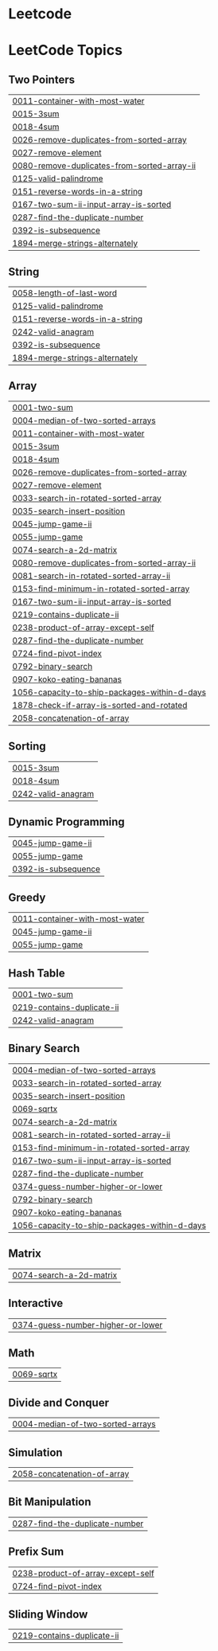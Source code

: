 # Leetcode
<!---LeetCode Topics Start-->
# LeetCode Topics
## Two Pointers
|  |
| ------- |
| [0011-container-with-most-water](https://github.com/Akhil-2006-ai/Leetcode/tree/master/0011-container-with-most-water) |
| [0015-3sum](https://github.com/Akhil-2006-ai/Leetcode/tree/master/0015-3sum) |
| [0018-4sum](https://github.com/Akhil-2006-ai/Leetcode/tree/master/0018-4sum) |
| [0026-remove-duplicates-from-sorted-array](https://github.com/Akhil-2006-ai/Leetcode/tree/master/0026-remove-duplicates-from-sorted-array) |
| [0027-remove-element](https://github.com/Akhil-2006-ai/Leetcode/tree/master/0027-remove-element) |
| [0080-remove-duplicates-from-sorted-array-ii](https://github.com/Akhil-2006-ai/Leetcode/tree/master/0080-remove-duplicates-from-sorted-array-ii) |
| [0125-valid-palindrome](https://github.com/Akhil-2006-ai/Leetcode/tree/master/0125-valid-palindrome) |
| [0151-reverse-words-in-a-string](https://github.com/Akhil-2006-ai/Leetcode/tree/master/0151-reverse-words-in-a-string) |
| [0167-two-sum-ii-input-array-is-sorted](https://github.com/Akhil-2006-ai/Leetcode/tree/master/0167-two-sum-ii-input-array-is-sorted) |
| [0287-find-the-duplicate-number](https://github.com/Akhil-2006-ai/Leetcode/tree/master/0287-find-the-duplicate-number) |
| [0392-is-subsequence](https://github.com/Akhil-2006-ai/Leetcode/tree/master/0392-is-subsequence) |
| [1894-merge-strings-alternately](https://github.com/Akhil-2006-ai/Leetcode/tree/master/1894-merge-strings-alternately) |
## String
|  |
| ------- |
| [0058-length-of-last-word](https://github.com/Akhil-2006-ai/Leetcode/tree/master/0058-length-of-last-word) |
| [0125-valid-palindrome](https://github.com/Akhil-2006-ai/Leetcode/tree/master/0125-valid-palindrome) |
| [0151-reverse-words-in-a-string](https://github.com/Akhil-2006-ai/Leetcode/tree/master/0151-reverse-words-in-a-string) |
| [0242-valid-anagram](https://github.com/Akhil-2006-ai/Leetcode/tree/master/0242-valid-anagram) |
| [0392-is-subsequence](https://github.com/Akhil-2006-ai/Leetcode/tree/master/0392-is-subsequence) |
| [1894-merge-strings-alternately](https://github.com/Akhil-2006-ai/Leetcode/tree/master/1894-merge-strings-alternately) |
## Array
|  |
| ------- |
| [0001-two-sum](https://github.com/Akhil-2006-ai/Leetcode/tree/master/0001-two-sum) |
| [0004-median-of-two-sorted-arrays](https://github.com/Akhil-2006-ai/Leetcode/tree/master/0004-median-of-two-sorted-arrays) |
| [0011-container-with-most-water](https://github.com/Akhil-2006-ai/Leetcode/tree/master/0011-container-with-most-water) |
| [0015-3sum](https://github.com/Akhil-2006-ai/Leetcode/tree/master/0015-3sum) |
| [0018-4sum](https://github.com/Akhil-2006-ai/Leetcode/tree/master/0018-4sum) |
| [0026-remove-duplicates-from-sorted-array](https://github.com/Akhil-2006-ai/Leetcode/tree/master/0026-remove-duplicates-from-sorted-array) |
| [0027-remove-element](https://github.com/Akhil-2006-ai/Leetcode/tree/master/0027-remove-element) |
| [0033-search-in-rotated-sorted-array](https://github.com/Akhil-2006-ai/Leetcode/tree/master/0033-search-in-rotated-sorted-array) |
| [0035-search-insert-position](https://github.com/Akhil-2006-ai/Leetcode/tree/master/0035-search-insert-position) |
| [0045-jump-game-ii](https://github.com/Akhil-2006-ai/Leetcode/tree/master/0045-jump-game-ii) |
| [0055-jump-game](https://github.com/Akhil-2006-ai/Leetcode/tree/master/0055-jump-game) |
| [0074-search-a-2d-matrix](https://github.com/Akhil-2006-ai/Leetcode/tree/master/0074-search-a-2d-matrix) |
| [0080-remove-duplicates-from-sorted-array-ii](https://github.com/Akhil-2006-ai/Leetcode/tree/master/0080-remove-duplicates-from-sorted-array-ii) |
| [0081-search-in-rotated-sorted-array-ii](https://github.com/Akhil-2006-ai/Leetcode/tree/master/0081-search-in-rotated-sorted-array-ii) |
| [0153-find-minimum-in-rotated-sorted-array](https://github.com/Akhil-2006-ai/Leetcode/tree/master/0153-find-minimum-in-rotated-sorted-array) |
| [0167-two-sum-ii-input-array-is-sorted](https://github.com/Akhil-2006-ai/Leetcode/tree/master/0167-two-sum-ii-input-array-is-sorted) |
| [0219-contains-duplicate-ii](https://github.com/Akhil-2006-ai/Leetcode/tree/master/0219-contains-duplicate-ii) |
| [0238-product-of-array-except-self](https://github.com/Akhil-2006-ai/Leetcode/tree/master/0238-product-of-array-except-self) |
| [0287-find-the-duplicate-number](https://github.com/Akhil-2006-ai/Leetcode/tree/master/0287-find-the-duplicate-number) |
| [0724-find-pivot-index](https://github.com/Akhil-2006-ai/Leetcode/tree/master/0724-find-pivot-index) |
| [0792-binary-search](https://github.com/Akhil-2006-ai/Leetcode/tree/master/0792-binary-search) |
| [0907-koko-eating-bananas](https://github.com/Akhil-2006-ai/Leetcode/tree/master/0907-koko-eating-bananas) |
| [1056-capacity-to-ship-packages-within-d-days](https://github.com/Akhil-2006-ai/Leetcode/tree/master/1056-capacity-to-ship-packages-within-d-days) |
| [1878-check-if-array-is-sorted-and-rotated](https://github.com/Akhil-2006-ai/Leetcode/tree/master/1878-check-if-array-is-sorted-and-rotated) |
| [2058-concatenation-of-array](https://github.com/Akhil-2006-ai/Leetcode/tree/master/2058-concatenation-of-array) |
## Sorting
|  |
| ------- |
| [0015-3sum](https://github.com/Akhil-2006-ai/Leetcode/tree/master/0015-3sum) |
| [0018-4sum](https://github.com/Akhil-2006-ai/Leetcode/tree/master/0018-4sum) |
| [0242-valid-anagram](https://github.com/Akhil-2006-ai/Leetcode/tree/master/0242-valid-anagram) |
## Dynamic Programming
|  |
| ------- |
| [0045-jump-game-ii](https://github.com/Akhil-2006-ai/Leetcode/tree/master/0045-jump-game-ii) |
| [0055-jump-game](https://github.com/Akhil-2006-ai/Leetcode/tree/master/0055-jump-game) |
| [0392-is-subsequence](https://github.com/Akhil-2006-ai/Leetcode/tree/master/0392-is-subsequence) |
## Greedy
|  |
| ------- |
| [0011-container-with-most-water](https://github.com/Akhil-2006-ai/Leetcode/tree/master/0011-container-with-most-water) |
| [0045-jump-game-ii](https://github.com/Akhil-2006-ai/Leetcode/tree/master/0045-jump-game-ii) |
| [0055-jump-game](https://github.com/Akhil-2006-ai/Leetcode/tree/master/0055-jump-game) |
## Hash Table
|  |
| ------- |
| [0001-two-sum](https://github.com/Akhil-2006-ai/Leetcode/tree/master/0001-two-sum) |
| [0219-contains-duplicate-ii](https://github.com/Akhil-2006-ai/Leetcode/tree/master/0219-contains-duplicate-ii) |
| [0242-valid-anagram](https://github.com/Akhil-2006-ai/Leetcode/tree/master/0242-valid-anagram) |
## Binary Search
|  |
| ------- |
| [0004-median-of-two-sorted-arrays](https://github.com/Akhil-2006-ai/Leetcode/tree/master/0004-median-of-two-sorted-arrays) |
| [0033-search-in-rotated-sorted-array](https://github.com/Akhil-2006-ai/Leetcode/tree/master/0033-search-in-rotated-sorted-array) |
| [0035-search-insert-position](https://github.com/Akhil-2006-ai/Leetcode/tree/master/0035-search-insert-position) |
| [0069-sqrtx](https://github.com/Akhil-2006-ai/Leetcode/tree/master/0069-sqrtx) |
| [0074-search-a-2d-matrix](https://github.com/Akhil-2006-ai/Leetcode/tree/master/0074-search-a-2d-matrix) |
| [0081-search-in-rotated-sorted-array-ii](https://github.com/Akhil-2006-ai/Leetcode/tree/master/0081-search-in-rotated-sorted-array-ii) |
| [0153-find-minimum-in-rotated-sorted-array](https://github.com/Akhil-2006-ai/Leetcode/tree/master/0153-find-minimum-in-rotated-sorted-array) |
| [0167-two-sum-ii-input-array-is-sorted](https://github.com/Akhil-2006-ai/Leetcode/tree/master/0167-two-sum-ii-input-array-is-sorted) |
| [0287-find-the-duplicate-number](https://github.com/Akhil-2006-ai/Leetcode/tree/master/0287-find-the-duplicate-number) |
| [0374-guess-number-higher-or-lower](https://github.com/Akhil-2006-ai/Leetcode/tree/master/0374-guess-number-higher-or-lower) |
| [0792-binary-search](https://github.com/Akhil-2006-ai/Leetcode/tree/master/0792-binary-search) |
| [0907-koko-eating-bananas](https://github.com/Akhil-2006-ai/Leetcode/tree/master/0907-koko-eating-bananas) |
| [1056-capacity-to-ship-packages-within-d-days](https://github.com/Akhil-2006-ai/Leetcode/tree/master/1056-capacity-to-ship-packages-within-d-days) |
## Matrix
|  |
| ------- |
| [0074-search-a-2d-matrix](https://github.com/Akhil-2006-ai/Leetcode/tree/master/0074-search-a-2d-matrix) |
## Interactive
|  |
| ------- |
| [0374-guess-number-higher-or-lower](https://github.com/Akhil-2006-ai/Leetcode/tree/master/0374-guess-number-higher-or-lower) |
## Math
|  |
| ------- |
| [0069-sqrtx](https://github.com/Akhil-2006-ai/Leetcode/tree/master/0069-sqrtx) |
## Divide and Conquer
|  |
| ------- |
| [0004-median-of-two-sorted-arrays](https://github.com/Akhil-2006-ai/Leetcode/tree/master/0004-median-of-two-sorted-arrays) |
## Simulation
|  |
| ------- |
| [2058-concatenation-of-array](https://github.com/Akhil-2006-ai/Leetcode/tree/master/2058-concatenation-of-array) |
## Bit Manipulation
|  |
| ------- |
| [0287-find-the-duplicate-number](https://github.com/Akhil-2006-ai/Leetcode/tree/master/0287-find-the-duplicate-number) |
## Prefix Sum
|  |
| ------- |
| [0238-product-of-array-except-self](https://github.com/Akhil-2006-ai/Leetcode/tree/master/0238-product-of-array-except-self) |
| [0724-find-pivot-index](https://github.com/Akhil-2006-ai/Leetcode/tree/master/0724-find-pivot-index) |
## Sliding Window
|  |
| ------- |
| [0219-contains-duplicate-ii](https://github.com/Akhil-2006-ai/Leetcode/tree/master/0219-contains-duplicate-ii) |
<!---LeetCode Topics End-->